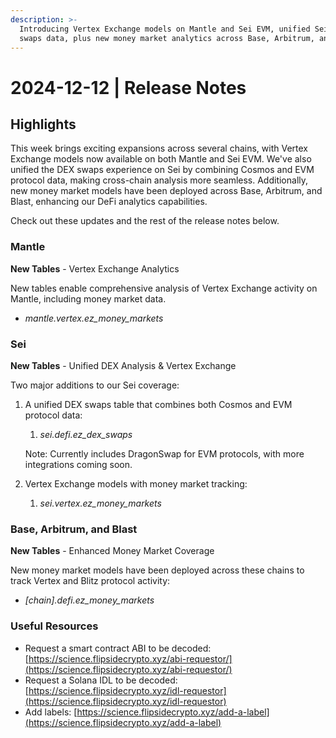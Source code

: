 ```yaml
---
description: >-
  Introducing Vertex Exchange models on Mantle and Sei EVM, unified Sei DEX
  swaps data, plus new money market analytics across Base, Arbitrum, and Blast.
---
```


# 2024-12-12 | Release Notes

## Highlights

This week brings exciting expansions across several chains, with Vertex Exchange models now available on both Mantle and Sei EVM. We've also unified the DEX swaps experience on Sei by combining Cosmos and EVM protocol data, making cross-chain analysis more seamless. Additionally, new money market models have been deployed across Base, Arbitrum, and Blast, enhancing our DeFi analytics capabilities.

Check out these updates and the rest of the release notes below.

### Mantle

**New Tables** - Vertex Exchange Analytics

New tables enable comprehensive analysis of Vertex Exchange activity on Mantle, including money market data.

* _mantle.vertex.ez\_money\_markets_

### Sei

**New Tables** - Unified DEX Analysis & Vertex Exchange

Two major additions to our Sei coverage:

1.  A unified DEX swaps table that combines both Cosmos and EVM protocol data:

    1. _sei.defi.ez\_dex\_swaps_

    Note: Currently includes DragonSwap for EVM protocols, with more integrations coming soon.
2. Vertex Exchange models with money market tracking:
   1. _sei.vertex.ez\_money\_markets_

### Base, Arbitrum, and Blast

**New Tables** - Enhanced Money Market Coverage

New money market models have been deployed across these chains to track Vertex and Blitz protocol activity:

* _\[chain].defi.ez\_money\_markets_

### Useful Resources

* Request a smart contract ABI to be decoded: [https://science.flipsidecrypto.xyz/abi-requestor/](https://science.flipsidecrypto.xyz/abi-requestor/)
* Request a Solana IDL to be decoded: [https://science.flipsidecrypto.xyz/idl-requestor](https://science.flipsidecrypto.xyz/idl-requestor)
* Add labels: [https://science.flipsidecrypto.xyz/add-a-label](https://science.flipsidecrypto.xyz/add-a-label)
